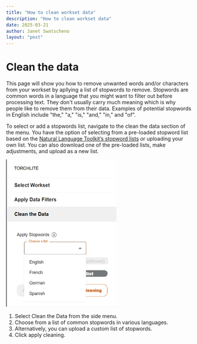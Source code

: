 ```yaml
---
title: "How to clean workset data"
description: "How to clean workset data"
date: 2025-03-21
author: Janet Swatscheno
layout: "post"
---
```

# Clean the data
This page will show you how to remove unwanted words and/or characters from your workset by apllying a list of stopwords to remove. Stopwords are common words in a language that you might want to filter out before processing text. They don't usually carry much meaning which is why people like to remove them from their data. Examples of potential stopwords in English include "the," "a," "is," "and," "in," and "of". 

To select or add a stopwords list, navigate to the clean the data section of the menu. You have the option of selecting from a pre-loaded stopword list based on the [Natural Language Toolkit’s stopword lists](https://www.nltk.org/) or uploading your own list. You can also download one of the pre-loaded lists, make adjustments, and upload as a new list.

<img src="images/cleandata1.png" alt="select workset dropdown menu showing options in English, French, German, and Spanish" width="300"/>

1.	Select Clean the Data from the side menu.
2.	Choose from a list of common stopwords in various languages.
3.	Alternatively, you can upload a custom list of stopwords.
4.	Click apply cleaning.
